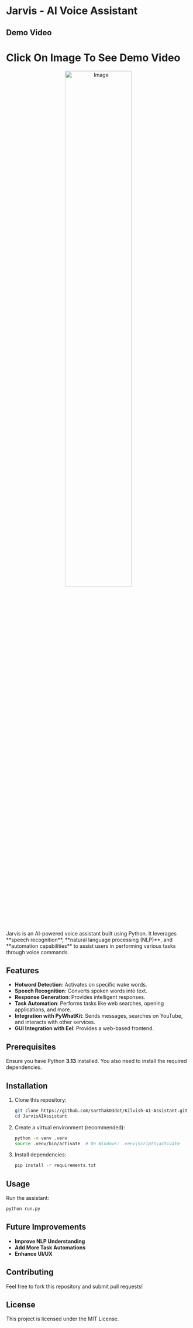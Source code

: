 # Jarvis - AI Voice Assistant

## Demo Video
# Click On Image To See Demo Video

<div align="center">
  <a href="https://drive.google.com/file/d/1uOiL5D3hkbMZlmvu2_n6wXgd1g9feTvv/view?usp=drive_link">
   <img src="https://github.com/user-attachments/assets/b146b3e8-a331-4b40-b07b-f81630307a8c" alt="Image" width="60%" />
  </a>  
</div>
Jarvis is an AI-powered voice assistant built using Python. It leverages **speech recognition**, **natural language processing (NLP)**, and **automation capabilities** to assist users in performing various tasks through voice commands.

## Features

- **Hotword Detection**: Activates on specific wake words.
- **Speech Recognition**: Converts spoken words into text.
- **Response Generation**: Provides intelligent responses.
- **Task Automation**: Performs tasks like web searches, opening applications, and more.
- **Integration with PyWhatKit**: Sends messages, searches on YouTube, and interacts with other services.
- **GUI Integration with Eel**: Provides a web-based frontend.

## Prerequisites

Ensure you have Python **3.13** installed. You also need to install the required dependencies.

## Installation

1. Clone this repository:
   ```sh
   git clone https://github.com/sarthak03dot/Kilvish-AI-Assistant.git
   cd JarvisAIAssistant
   ```
2. Create a virtual environment (recommended):
   ```sh
   python -m venv .venv
   source .venv/bin/activate  # On Windows: .venv\Scripts\activate
   ```
3. Install dependencies:
   ```sh
   pip install -r requirements.txt
   ```

## Usage

Run the assistant:

```sh
python run.py
```

## Future Improvements

- **Improve NLP Understanding**
- **Add More Task Automations**
- **Enhance UI/UX**

## Contributing

Feel free to fork this repository and submit pull requests!

## License

This project is licensed under the MIT License.
